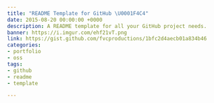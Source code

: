 ```yaml
---
title: "README Template for GitHub \U0001F4C4"
date: 2015-08-20 00:00:00 +0000
description: A README template for all your GitHub project needs.
banner: https://i.imgur.com/ehf21vT.png
link: https://gist.github.com/fvcproductions/1bfc2d4aecb01a834b46
categories:
- portfolio
- oss
tags:
- github
- readme
- template

---
```

